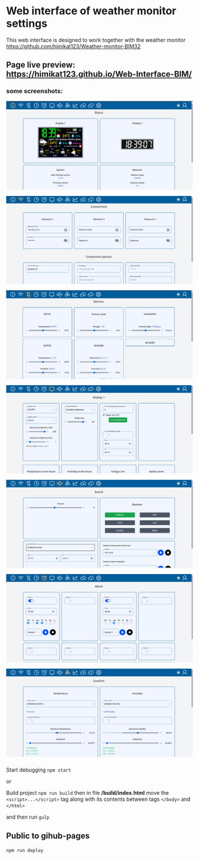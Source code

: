 # Web interface of weather monitor settings

This web interface is designed to work together with the weather monitor https://github.com/himikat123/Weather-monitor-BIM32

## Page live preview: https://himikat123.github.io/Web-Interface-BIM/

### some screenshots:
<p align="center"><img src="img/status.png" alt="web interface BIM "></p>
<p align="center"><img src="img/connections.png" alt="web interface BIM"></p>
<p align="center"><img src="img/sensors.png" alt="web interface BIM"></p>
<p align="center"><img src="img/display.png" alt="web interface BIM"></p>
<p align="center"><img src="img/sound.png" alt="web interface BIM"></p>
<p align="center"><img src="img/alarm.png" alt="web interface BIM"></p>
<p align="center"><img src="img/comfort.png" alt="web interface BIM"></p>

###
Start debugging
    `npm start`

or

Build project `npm run build` then in file **/build/index.html** move the `<script>...</script>` tag along with its contents between tags `</body>` and `</html>`

and then run `gulp`


## Public to gihub-pages
`npm run deploy`